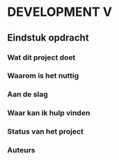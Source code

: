# DEVELOPMENT V
## Eindstuk opdracht
### Wat dit project doet

### Waarom is het nuttig

### Aan de slag

### Waar kan ik hulp vinden 

### Status van het project 

### Auteurs 


